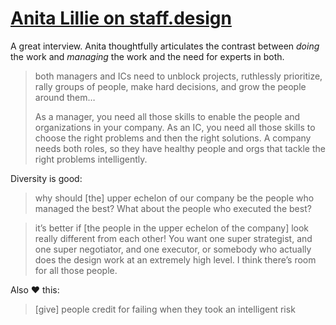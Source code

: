 # [Anita Lillie on staff.design](https://staff.design/anita-lillie)

A great interview. Anita thoughtfully articulates the contrast between _doing_ the work and _managing_ the work and the need for experts in both.

> both managers and ICs need to unblock projects, ruthlessly prioritize, rally groups of people, make hard decisions, and grow the people around them…
>
> As a manager, you need all those skills to enable the people and organizations in your company. As an IC, you need all those skills to choose the right problems and then the right solutions. A company needs both roles, so they have healthy people and orgs that tackle the right problems intelligently.

Diversity is good:

> why should [the] upper echelon of our company be the people who managed the best? What about the people who executed the best?

> it’s better if [the people in the upper echelon of the company] look really different from each other! You want one super strategist, and one super negotiator, and one executor, or somebody who actually does the design work at an extremely high level. I think there’s room for all those people. 

Also ❤️ this:

> [give] people credit for failing when they took an intelligent risk
